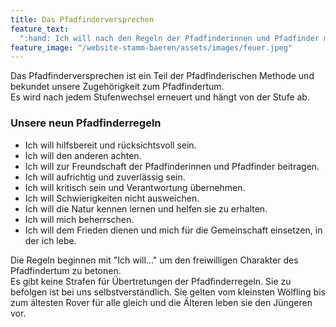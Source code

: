 ```yaml
---
title: Das Pfadfinderversprechen
feature_text:
  ":hand: Ich will nach den Regeln der Pfadfinderinnen und Pfadfinder mit euch leben. :hand:"
feature_image: "/website-stamm-baeren/assets/images/feuer.jpeg"
---
```


Das Pfadfinderversprechen ist ein Teil der Pfadfinderischen Methode und bekundet unsere Zugehörigkeit zum Pfadfindertum.  
Es wird nach jedem Stufenwechsel erneuert und hängt von der Stufe ab.

### Unsere neun Pfadfinderregeln

- Ich will hilfsbereit und rücksichtsvoll sein.
- Ich will den anderen achten.
- Ich will zur Freundschaft der Pfadfinderinnen und Pfadfinder beitragen.
- Ich will aufrichtig und zuverlässig sein.
- Ich will kritisch sein und Verantwortung übernehmen.
- Ich will Schwierigkeiten nicht ausweichen.
- Ich will die Natur kennen lernen und helfen sie zu erhalten.
- Ich will mich beherrschen.
- Ich will dem Frieden dienen und mich für die Gemeinschaft einsetzen, in der ich lebe.

Die Regeln beginnen mit "Ich will..." um den freiwilligen Charakter des Pfadfindertum zu betonen.  
Es gibt keine Strafen für Übertretungen der Pfadfinderregeln. Sie zu befolgen ist bei uns selbstverständlich. Sie gelten vom kleinsten Wölfling bis zum ältesten Rover für alle gleich und die Älteren leben sie den Jüngeren vor.
